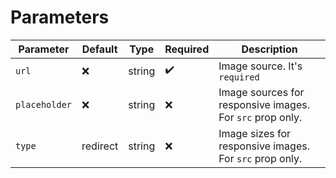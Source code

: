 # Parameters
| Parameter         | Default                   | Type    | Required            | Description                                                                                                                                                                                                                     |
| ----------------- | ------------------------- | ------- | ------------------- | ------------------------------------------------------------------------------------------------------------------------------------------------------------------------------------------------------------------------------- |
| `url`             | :x:                       | string  | :heavy_check_mark:  | Image source. It's `required`                                                                                                                                                                                                   |
| `placeholder`     | :x:                       | string  | :x:                 | Image sources for responsive images. For `src` prop only.                                                                                                                                                                       |
| `type`            | redirect                  | string  | :x:                 | Image sizes for responsive images. For `src` prop only.                                                                                                                                                                         |